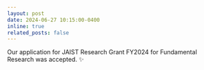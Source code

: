 ```yaml
---
layout: post
date: 2024-06-27 10:15:00-0400
inline: true
related_posts: false
---
```


Our application for JAIST Research Grant FY2024 for Fundamental Research was accepted. :sparkles:
